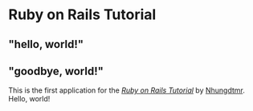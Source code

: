 # Ruby on Rails Tutorial

## "hello, world!"

## "goodbye, world!"

This is the first application for the
[*Ruby on Rails Tutorial*](http://www.railstutorial.org/)
by [Nhungdtmr](). Hello, world!